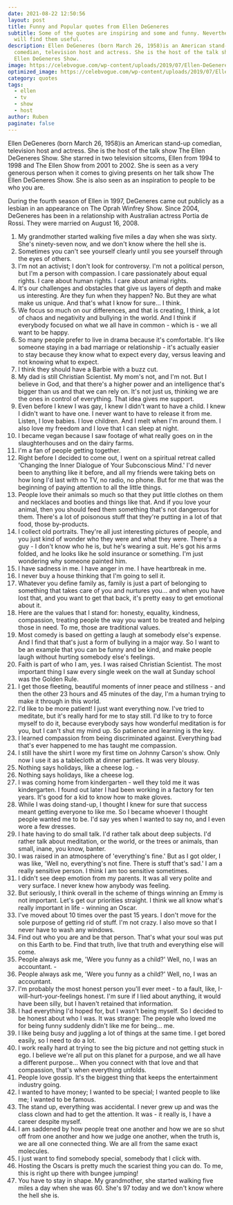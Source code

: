 ```yaml
---
date: 2021-08-22 12:50:56
layout: post
title: Funny and Popular quotes from Ellen DeGeneres
subtitle: Some of the quotes are inspiring and some and funny. Nevertheless, you
  will find them useful.
description: Ellen DeGeneres (born March 26, 1958)is an American stand-up
  comedian, television host and actress. She is the host of the talk show The
  Ellen DeGeneres Show.
image: https://celebvogue.com/wp-content/uploads/2019/07/Ellen-DeGeneres.jpg
optimized_image: https://celebvogue.com/wp-content/uploads/2019/07/Ellen-DeGeneres.jpg
category: quotes
tags:
  - ellen
  - tv
  - show
  - host
author: Ruben
paginate: false
---
```

Ellen DeGeneres (born March 26, 1958)is an American stand-up comedian, television host and actress. She is the host of the talk show The Ellen DeGeneres Show. She starred in two television sitcoms, Ellen from 1994 to 1998 and The Ellen Show from 2001 to 2002. She is seen as a very generous person when it comes to giving presents on her talk show The Ellen DeGeneres Show. She is also seen as an inspiration to people to be who you are.

During the fourth season of Ellen in 1997, DeGeneres came out publicly as a lesbian in an appearance on The Oprah Winfrey Show. Since 2004, DeGeneres has been in a relationship with Australian actress Portia de Rossi. They were married on August 16, 2008.



1. My grandmother started walking five miles a day when she was sixty. She's ninety-seven now, and we don't know where the hell she is. 
2. Sometimes you can't see yourself clearly until you see yourself through the eyes of others. 
3. I'm not an activist; I don't look for controversy. I'm not a political person, but I'm a person with compassion. I care passionately about equal rights. I care about human rights. I care about animal rights. 
4. It's our challenges and obstacles that give us layers of depth and make us interesting. Are they fun when they happen? No. But they are what make us unique. And that's what I know for sure... I think. 
5. We focus so much on our differences, and that is creating, I think, a lot of chaos and negativity and bullying in the world. And I think if everybody focused on what we all have in common - which is - we all want to be happy. 
6. So many people prefer to live in drama because it's comfortable. It's like someone staying in a bad marriage or relationship - it's actually easier to stay because they know what to expect every day, versus leaving and not knowing what to expect. 
7. I think they should have a Barbie with a buzz cut. 
8. My dad is still Christian Scientist. My mom's not, and I'm not. But I believe in God, and that there's a higher power and an intelligence that's bigger than us and that we can rely on. It's not just us, thinking we are the ones in control of everything. That idea gives me support. 
9. Even before I knew I was gay, I knew I didn't want to have a child. I knew I didn't want to have one. I never want to have to release it from me. Listen, I love babies. I love children. And I melt when I'm around them. I also love my freedom and I love that I can sleep at night. 
10. I became vegan because I saw footage of what really goes on in the slaughterhouses and on the dairy farms. 
11. I'm a fan of people getting together. 
12. Right before I decided to come out, I went on a spiritual retreat called 'Changing the Inner Dialogue of Your Subconscious Mind.' I'd never been to anything like it before, and all my friends were taking bets on how long I'd last with no TV, no radio, no phone. But for me that was the beginning of paying attention to all the little things. 
13. People love their animals so much so that they put little clothes on them and necklaces and booties and things like that. And if you love your animal, then you should feed them something that's not dangerous for them. There's a lot of poisonous stuff that they're putting in a lot of that food, those by-products. 
14. I collect old portraits. They're all just interesting pictures of people, and you just kind of wonder who they were and what they were. There's a guy - I don't know who he is, but he's wearing a suit. He's got his arms folded, and he looks like he sold insurance or something. I'm just wondering why someone painted him. 
15. I have sadness in me. I have anger in me. I have heartbreak in me. 
16. I never buy a house thinking that I'm going to sell it. 
17. Whatever you define family as, family is just a part of belonging to something that takes care of you and nurtures you... and when you have lost that, and you want to get that back, it's pretty easy to get emotional about it. 
18. Here are the values that I stand for: honesty, equality, kindness, compassion, treating people the way you want to be treated and helping those in need. To me, those are traditional values. 
19. Most comedy is based on getting a laugh at somebody else's expense. And I find that that's just a form of bullying in a major way. So I want to be an example that you can be funny and be kind, and make people laugh without hurting somebody else's feelings. 
20. Faith is part of who I am, yes. I was raised Christian Scientist. The most important thing I saw every single week on the wall at Sunday school was the Golden Rule. 
21. I get those fleeting, beautiful moments of inner peace and stillness - and then the other 23 hours and 45 minutes of the day, I'm a human trying to make it through in this world. 
22. I'd like to be more patient! I just want everything now. I've tried to meditate, but it's really hard for me to stay still. I'd like to try to force myself to do it, because everybody says how wonderful meditation is for you, but I can't shut my mind up. So patience and learning is the key. 
23. I learned compassion from being discriminated against. Everything bad that's ever happened to me has taught me compassion. 
24. I still have the shirt I wore my first time on Johnny Carson's show. Only now I use it as a tablecloth at dinner parties. It was very blousy. 
25. Nothing says holidays, like a cheese log. - 
26. Nothing says holidays, like a cheese log. 
27. I was coming home from kindergarten - well they told me it was kindergarten. I found out later I had been working in a factory for ten years. It's good for a kid to know how to make gloves. 
28. While I was doing stand-up, I thought I knew for sure that success meant getting everyone to like me. So I became whoever I thought people wanted me to be. I'd say yes when I wanted to say no, and I even wore a few dresses. 
29. I hate having to do small talk. I'd rather talk about deep subjects. I'd rather talk about meditation, or the world, or the trees or animals, than small, inane, you know, banter. 
30. I was raised in an atmosphere of 'everything's fine.' But as I got older, I was like, 'Well no, everything's not fine. There is stuff that's sad.' I am a really sensitive person. I think I am too sensitive sometimes. 
31. I didn't see deep emotion from my parents. It was all very polite and very surface. I never knew how anybody was feeling. 
32. But seriously, I think overall in the scheme of things winning an Emmy is not important. Let's get our priorities straight. I think we all know what's really important in life - winning an Oscar. 
33. I've moved about 10 times over the past 15 years. I don't move for the sole purpose of getting rid of stuff. I'm not crazy. I also move so that I never have to wash any windows. 
34. Find out who you are and be that person. That's what your soul was put on this Earth to be. Find that truth, live that truth and everything else will come. 
35. People always ask me, 'Were you funny as a child?' Well, no, I was an accountant. - 
36. People always ask me, 'Were you funny as a child?' Well, no, I was an accountant. 
37. I'm probably the most honest person you'll ever meet - to a fault, like, I-will-hurt-your-feelings honest. I'm sure if I lied about anything, it would have been silly, but I haven't retained that information. 
38. I had everything I'd hoped for, but I wasn't being myself. So I decided to be honest about who I was. It was strange: The people who loved me for being funny suddenly didn't like me for being... me. 
39. I like being busy and juggling a lot of things at the same time. I get bored easily, so I need to do a lot. 
40. I work really hard at trying to see the big picture and not getting stuck in ego. I believe we're all put on this planet for a purpose, and we all have a different purpose... When you connect with that love and that compassion, that's when everything unfolds. 
41. People love gossip. It's the biggest thing that keeps the entertainment industry going. 
42. I wanted to have money; I wanted to be special; I wanted people to like me; I wanted to be famous. 
43. The stand up, everything was accidental. I never grew up and was the class clown and had to get the attention. It was - it really is, I have a career despite myself. 
44. I am saddened by how people treat one another and how we are so shut off from one another and how we judge one another, when the truth is, we are all one connected thing. We are all from the same exact molecules. 
45. I just want to find somebody special, somebody that I click with. 
46. Hosting the Oscars is pretty much the scariest thing you can do. To me, this is right up there with bungee jumping! 
47. You have to stay in shape. My grandmother, she started walking five miles a day when she was 60. She's 97 today and we don't know where the hell she is.